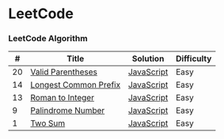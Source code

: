 # LeetCode

### LeetCode Algorithm

| #   | Title                                                                         | Solution                                                          | Difficulty |
| --- | ----------------------------------------------------------------------------- | ----------------------------------------------------------------- | ---------- |
| 20  | [Valid Parentheses](https://leetcode.com/problems/valid-parentheses/)         | [JavaScript](./algorithms/JavaScript/validParentheses/main.js)    | Easy       |
| 14  | [Longest Common Prefix](https://leetcode.com/problems/longest-common-prefix/) | [JavaScript](./algorithms/JavaScript/longestCommonPrefix/main.js) | Easy       |
| 13  | [Roman to Integer](https://leetcode.com/problems/roman-to-integer/)           | [JavaScript](./algorithms/JavaScript/romanToInteger/main.js)      | Easy       |
| 9   | [Palindrome Number](https://leetcode.com/problems/palindrome-number/)         | [JavaScript](./algorithms/JavaScript/palindromeNumber/main.js)    | Easy       |
| 1   | [Two Sum](https://leetcode.com/problems/two-sum/)                             | [JavaScript](./algorithms/JavaScript/twoSum/main.js)              | Easy       |
